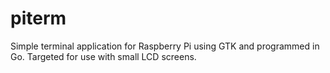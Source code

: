 # piterm
Simple terminal application for Raspberry Pi using GTK and programmed in Go. Targeted for use with small LCD screens.
